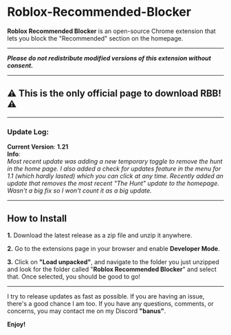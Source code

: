 # **Roblox-Recommended-Blocker**  
**Roblox Recommended Blocker** is an open-source Chrome extension that lets you block the "Recommended" section on the homepage.

---

**_Please do not redistribute modified versions of this extension without consent._**

---

## ⚠️ **This is the only official page to download RBB!** ⚠️

---

### **Update Log**:  
**Current Version**: **1.21**  
**Info**:  
_Most recent update was adding a new temporary toggle to remove the hunt in the home page. I also added a check for updates feature in the menu for 1.1 (which hardly lasted) which you can click at any time.
Recently added an update that removes the most recent "The Hunt" update to the homepage. Wasn't a big fix so I won't count it as a big update._

---

## **How to Install**  

**1.** Download the latest release as a zip file and unzip it anywhere.  

**2.** Go to the extensions page in your browser and enable **Developer Mode**.  

**3.** Click on **"Load unpacked"**, and navigate to the folder you just unzipped and look for the folder called "**Roblox Recommended Blocker**" and select that. Once selected, you should be good to go!  

---

I try to release updates as fast as possible. If you are having an issue, there's a good chance I am too. 
If you have any questions, comments, or concerns, you may contact me on my Discord **"banus"**.  

**Enjoy!**

